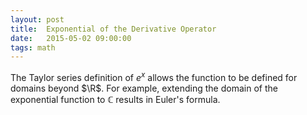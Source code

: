 ```yaml
---
layout: post
title:  Exponential of the Derivative Operator  
date:   2015-05-02 09:00:00
tags: math
---
```


The Taylor series definition of $e^x$ allows the function to be defined for domains beyond $\R$. For example, extending the domain of the exponential function to $\mathbb C$ results in Euler's formula.
